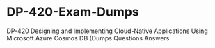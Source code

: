 # DP-420-Exam-Dumps
DP-420 Designing and Implementing Cloud-Native Applications Using Microsoft Azure Cosmos DB (Dumps Questions Answers
